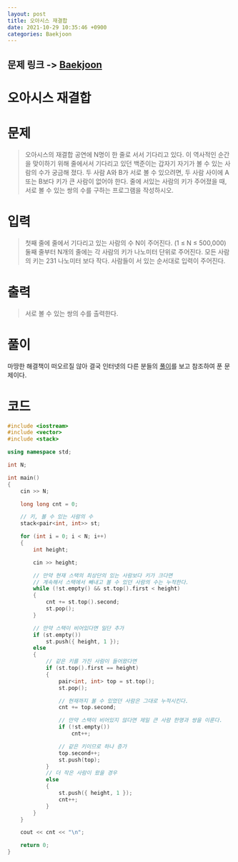 ```yaml
---
layout: post
title: 오아시스 재결합
date: 2021-10-29 10:35:46 +0900
categories: Baekjoon
---
```


## 문제 링크 -> [Baekjoon](https://www.acmicpc.net/problem/3015)
# 오아시스 재결합

# 문제
> 오아시스의 재결합 공연에 N명이 한 줄로 서서 기다리고 있다.
이 역사적인 순간을 맞이하기 위해 줄에서서 기다리고 있던 백준이는 갑자기 자기가 볼 수 있는 사람의 수가 궁금해 졌다.
두 사람 A와 B가 서로 볼 수 있으려면, 두 사람 사이에 A 또는 B보다 키가 큰 사람이 없어야 한다.
줄에 서있는 사람의 키가 주어졌을 때, 서로 볼 수 있는 쌍의 수를 구하는 프로그램을 작성하시오.

# 입력
> 첫째 줄에 줄에서 기다리고 있는 사람의 수 N이 주어진다. (1 ≤ N ≤ 500,000)
둘째 줄부터 N개의 줄에는 각 사람의 키가 나노미터 단위로 주어진다. 모든 사람의 키는 231 나노미터 보다 작다.
사람들이 서 있는 순서대로 입력이 주어진다.

# 출력
> 서로 볼 수 있는 쌍의 수를 출력한다.

# 풀이
마땅한 해결책이 떠오르질 않아 결국 인터넷의 다른 분들의 [풀이](https://jaimemin.tistory.com/831)를 보고 참조하여 푼 문제이다.

# 코드
```c++
#include <iostream>
#include <vector>
#include <stack>

using namespace std;

int N;

int main()
{
	cin >> N;

	long long cnt = 0;

    // 키, 볼 수 있는 사람의 수
	stack<pair<int, int>> st;

	for (int i = 0; i < N; i++)
	{
		int height;

		cin >> height;

        // 만약 현재 스택의 최상단의 있는 사람보다 키가 크다면
        // 계속해서 스택에서 빼내고 볼 수 있던 사람의 수는 누적한다.
		while (!st.empty() && st.top().first < height)
		{
			cnt += st.top().second;
			st.pop();
		}

        // 만약 스택이 비어있다면 일단 추가
		if (st.empty())
			st.push({ height, 1 });
		else
		{
            // 같은 키를 가진 사람이 들어왔다면
			if (st.top().first == height)
			{
				pair<int, int> top = st.top();
				st.pop();

                // 현재까지 볼 수 있었던 사람은 그대로 누적시킨다.
				cnt += top.second;

                // 만약 스택이 비어있지 않다면 제일 큰 사람 한명과 쌍을 이룬다.
				if (!st.empty())
					cnt++;

                // 같은 키이므로 하나 증가
				top.second++;
				st.push(top);
			}
            // 더 작은 사람이 왔을 경우
			else
			{  
				st.push({ height, 1 });
				cnt++;
			}
		}
	}

	cout << cnt << "\n";

	return 0;
}
```
